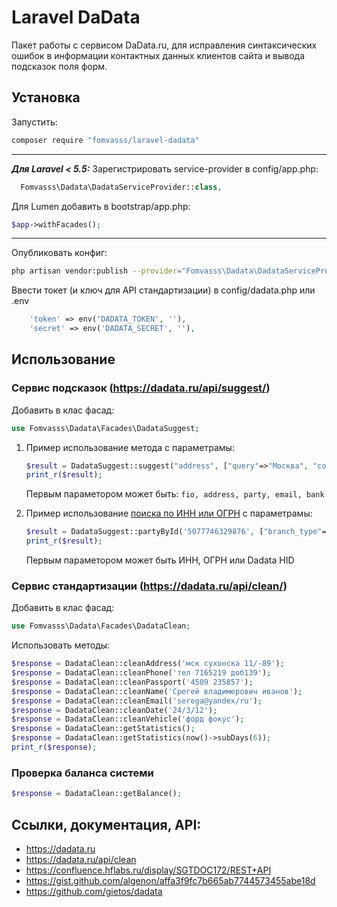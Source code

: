 # Laravel DaData

Пакет работы с сервисом DaData.ru, для исправления синтаксических ошибок в информации контактных данных клиентов сайта и вывода подсказок поля форм.

## Установка
Запустить:
```bash
composer require "fomvasss/laravel-dadata"
```
---
***Для Laravel < 5.5:***
Зарегистрировать service-provider в config/app.php:
```php
  Fomvasss\Dadata\DadataServiceProvider::class,
```
Для Lumen добавить в bootstrap/app.php:
```php
$app->withFacades();
```
---
Опубликовать конфиг: 
```bash
php artisan vendor:publish --provider="Fomvasss\Dadata\DadataServiceProvider"
```
Ввести токет (и ключ для API стандартизации) в config/dadata.php или .env
```php
    'token' => env('DADATA_TOKEN', ''),
    'secret' => env('DADATA_SECRET', ''),
```
## Использование
### Сервис подсказок (https://dadata.ru/api/suggest/)
Добавить в клас фасад:
```php
use Fomvasss\Dadata\Facades\DadataSuggest;
```
1. Пример использование метода с параметрамы:
    ```php
    $result = DadataSuggest::suggest("address", ["query"=>"Москва", "count"=>2]);
    print_r($result);
    ```
    Первым параметором может быть: `fio, address, party, email, bank`

2. Пример использование [поиска по ИНН или ОГРН](https://dadata.ru/api/find-party/) с параметрамы:

    ```php
    $result = DadataSuggest::partyById('5077746329876', ["branch_type"=>"MAIN"]);
    print_r($result);
    ```
    Первым параметором может быть ИНН, ОГРН или Dadata HID

### Сервис стандартизации (https://dadata.ru/api/clean/)
Добавить в клас фасад:
```php
use Fomvasss\Dadata\Facades\DadataClean;
```
Использовать методы: 
```php
$response = DadataClean::cleanAddress('мск сухонска 11/-89');
$response = DadataClean::cleanPhone('тел 7165219 доб139');
$response = DadataClean::cleanPassport('4509 235857');
$response = DadataClean::cleanName('Срегей владимерович иванов');
$response = DadataClean::cleanEmail('serega@yandex/ru');
$response = DadataClean::cleanDate('24/3/12');
$response = DadataClean::cleanVehicle('форд фокус');
$response = DadataClean::getStatistics();
$response = DadataClean::getStatistics(now()->subDays(6));
print_r($response);
```
### Проверка баланса системи
```php
$response = DadataClean::getBalance();
```


## Ссылки, документация, API:
- https://dadata.ru
- https://dadata.ru/api/clean
- https://confluence.hflabs.ru/display/SGTDOC172/REST+API
- https://gist.github.com/algenon/affa3f9fc7b665ab7744573455abe18d
- https://github.com/gietos/dadata
